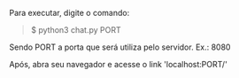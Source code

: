 Para executar, digite o comando:
>$ python3 chat.py PORT

Sendo PORT a porta que será utiliza pelo servidor. Ex.: 8080

Após, abra seu navegador e acesse o link 'localhost:PORT/'
